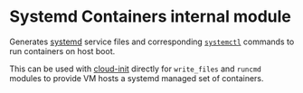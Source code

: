 # Systemd Containers internal module

Generates [systemd](https://systemd.io/) service files and corresponding
[`systemctl`](https://www.freedesktop.org/software/systemd/man/latest/systemctl.html)
commands to run containers on host boot.

This can be used with [cloud-init](https://cloudinit.readthedocs.io/en/latest/index.html)
directly for `write_files` and `runcmd` modules to provide VM hosts
a systemd managed set of containers.
